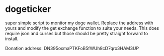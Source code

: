 dogeticker
==========

super simple script to monitor my doge wallet. Replace the address with yours and modify the get exchange function to suite your needs. This does require json and curses but those should be pretty straight forward to install.

Donation address: DN395oxmaPTKFoB5fWUh8cD7qrx3HAM3UP
